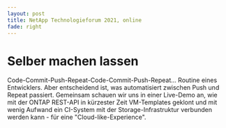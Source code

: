 ```yaml
---
layout: post
title: NetApp Technologieforum 2021, online
fade: right
---
```

# Selber machen lassen
Code-Commit-Push-Repeat-Code-Commit-Push-Repeat... Routine eines Entwicklers. Aber entscheidend ist, was automatisiert zwischen Push und Repeat passiert. Gemeinsam schauen wir uns in einer Live-Demo an, wie mit der ONTAP REST-API in kürzester Zeit VM-Templates geklont und mit wenig Aufwand ein CI-System mit der Storage-Infrastruktur verbunden werden kann - für eine "Cloud-like-Experience". 
